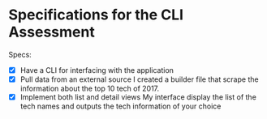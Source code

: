# Specifications for the CLI Assessment

Specs:
- [x] Have a CLI for interfacing with the application
- [x] Pull data from an external source
  I created a builder file that scrape the information about the top 10 tech of 2017.
- [x] Implement both list and detail views
  My interface display the list of the tech names and outputs the tech information of your choice 
